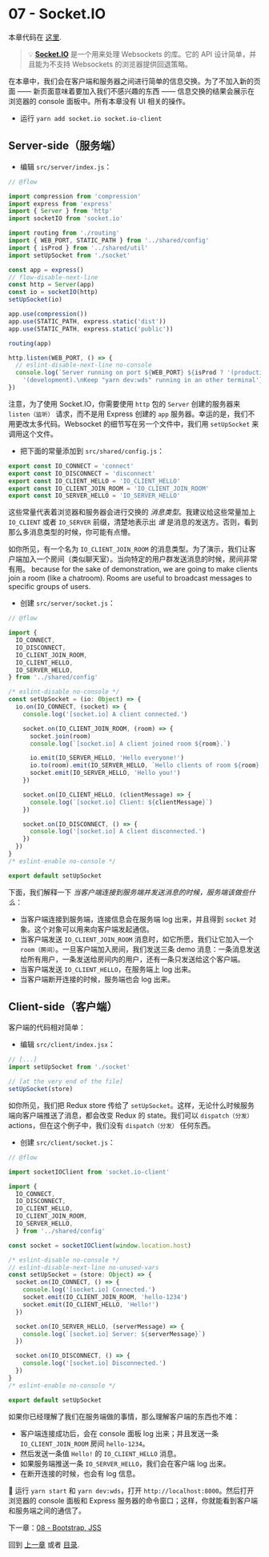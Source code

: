 # 07 - Socket.IO

本章代码在 [这里](https://github.com/verekia/js-stack-walkthrough/tree/master/07-socket-io).

> 💡 **[Socket.IO](https://github.com/socketio/socket.io)** 是一个用来处理 Websockets 的库。它的 API 设计简单，并且能为不支持 Websockets 的浏览器提供回退策略。

在本章中，我们会在客户端和服务器之间进行简单的信息交换。为了不加入新的页面 —— 新页面意味着要加入我们不感兴趣的东西 —— 信息交换的结果会展示在浏览器的 console 面板中。所有本章没有 UI 相关的操作。

- 运行 `yarn add socket.io socket.io-client`

## Server-side（服务端）

- 编辑 `src/server/index.js`：

```js
// @flow

import compression from 'compression'
import express from 'express'
import { Server } from 'http'
import socketIO from 'socket.io'

import routing from './routing'
import { WEB_PORT, STATIC_PATH } from '../shared/config'
import { isProd } from '../shared/util'
import setUpSocket from './socket'

const app = express()
// flow-disable-next-line
const http = Server(app)
const io = socketIO(http)
setUpSocket(io)

app.use(compression())
app.use(STATIC_PATH, express.static('dist'))
app.use(STATIC_PATH, express.static('public'))

routing(app)

http.listen(WEB_PORT, () => {
  // eslint-disable-next-line no-console
  console.log(`Server running on port ${WEB_PORT} ${isProd ? '(production)' :
    '(development).\nKeep "yarn dev:wds" running in an other terminal'}.`)
})
```

注意，为了使用 Socket.IO，你需要使用 `http` 包的 `Server` 创建的服务器来 `listen（监听）` 请求，而不是用 Express 创建的 `app` 服务器。幸运的是，我们不用更改太多代码。Websocket 的细节写在另一个文件中，我们用 `setUpSocket` 来调用这个文件。

- 把下面的常量添加到 `src/shared/config.js`：

```js
export const IO_CONNECT = 'connect'
export const IO_DISCONNECT = 'disconnect'
export const IO_CLIENT_HELLO = 'IO_CLIENT_HELLO'
export const IO_CLIENT_JOIN_ROOM = 'IO_CLIENT_JOIN_ROOM'
export const IO_SERVER_HELLO = 'IO_SERVER_HELLO'
```

这些常量代表着浏览器和服务器会进行交换的 *消息类型*。我建议给这些常量加上 `IO_CLIENT` 或者 `IO_SERVER` 前缀，清楚地表示出 *谁* 是消息的发送方。否则，看到那么多消息类型的时候，你可能有点懵。

如你所见，有一个名为 `IO_CLIENT_JOIN_ROOM` 的消息类型。为了演示，我们让客户端加入一个房间（类似聊天室）。当向特定的用户群发送消息的时候，房间非常有用。 because for the sake of demonstration, we are going to make clients join a room (like a chatroom). Rooms are useful to broadcast messages to specific groups of users.

- 创建 `src/server/socket.js`：

```js
// @flow

import {
  IO_CONNECT,
  IO_DISCONNECT,
  IO_CLIENT_JOIN_ROOM,
  IO_CLIENT_HELLO,
  IO_SERVER_HELLO,
} from '../shared/config'

/* eslint-disable no-console */
const setUpSocket = (io: Object) => {
  io.on(IO_CONNECT, (socket) => {
    console.log('[socket.io] A client connected.')

    socket.on(IO_CLIENT_JOIN_ROOM, (room) => {
      socket.join(room)
      console.log(`[socket.io] A client joined room ${room}.`)

      io.emit(IO_SERVER_HELLO, 'Hello everyone!')
      io.to(room).emit(IO_SERVER_HELLO, `Hello clients of room ${room}!`)
      socket.emit(IO_SERVER_HELLO, 'Hello you!')
    })

    socket.on(IO_CLIENT_HELLO, (clientMessage) => {
      console.log(`[socket.io] Client: ${clientMessage}`)
    })

    socket.on(IO_DISCONNECT, () => {
      console.log('[socket.io] A client disconnected.')
    })
  })
}
/* eslint-enable no-console */

export default setUpSocket
```

下面，我们解释一下 *当客户端连接到服务端并发送消息的时候，服务端该做些什么*：

- 当客户端连接到服务端，连接信息会在服务端 log 出来，并且得到 `socket` 对象。这个对象可以用来向客户端发起通信。
- 当客户端发送 `IO_CLIENT_JOIN_ROOM` 消息时，如它所愿，我们让它加入一个 `room（房间）`。一旦客户端加入房间，我们发送三条 demo 消息：一条消息发送给所有用户，一条发送给房间内的用户，还有一条只发送给这个客户端。
- 当客户端发送 `IO_CLIENT_HELLO`，在服务端上 log 出来。
- 当客户端断开连接的时候，服务端也会 log 出来。

## Client-side（客户端）

客户端的代码相对简单：

- 编辑 `src/client/index.jsx`：

```js
// [...]
import setUpSocket from './socket'

// [at the very end of the file]
setUpSocket(store)
```

如你所见，我们把 Redux store 传给了 `setUpSocket`。这样，无论什么时候服务端向客户端推送了消息，都会改变 Redux 的 state。我们可以 `dispatch（分发）` actions，但在这个例子中，我们没有 `dispatch（分发）` 任何东西。

- 创建 `src/client/socket.js`：

```js
// @flow

import socketIOClient from 'socket.io-client'

import {
  IO_CONNECT,
  IO_DISCONNECT,
  IO_CLIENT_HELLO,
  IO_CLIENT_JOIN_ROOM,
  IO_SERVER_HELLO,
  } from '../shared/config'

const socket = socketIOClient(window.location.host)

/* eslint-disable no-console */
// eslint-disable-next-line no-unused-vars
const setUpSocket = (store: Object) => {
  socket.on(IO_CONNECT, () => {
    console.log('[socket.io] Connected.')
    socket.emit(IO_CLIENT_JOIN_ROOM, 'hello-1234')
    socket.emit(IO_CLIENT_HELLO, 'Hello!')
  })

  socket.on(IO_SERVER_HELLO, (serverMessage) => {
    console.log(`[socket.io] Server: ${serverMessage}`)
  })

  socket.on(IO_DISCONNECT, () => {
    console.log('[socket.io] Disconnected.')
  })
}
/* eslint-enable no-console */

export default setUpSocket
```

如果你已经理解了我们在服务端做的事情，那么理解客户端的东西也不难：

- 客户端连接成功后，会在 console 面板 log 出来；并且发送一条 `IO_CLIENT_JOIN_ROOM` 房间 `hello-1234`。
- 然后发送一条值 `Hello!` 的 `IO_CLIENT_HELLO` 消息。
- 如果服务端推送一条 `IO_SERVER_HELLO`，我们会在客户端 log 出来。
- 在断开连接的时候，也会有 log 信息。

🏁 运行 `yarn start` 和 `yarn dev:wds`，打开 `http://localhost:8000`。然后打开浏览器的 console 面板和 Express 服务器的命令窗口；这样，你就能看到客户端和服务端之间的通信了。

下一章：[08 - Bootstrap, JSS](08-bootstrap-jss.md#readme)

回到 [上一章](06-react-router-ssr-helmet.md#readme) 或者 [目录](https://github.com/verekia/js-stack-from-scratch#table-of-contents).
